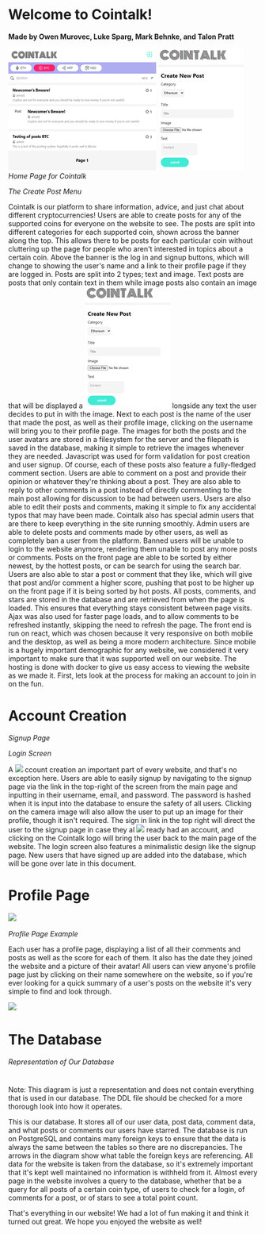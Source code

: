 # **Welcome to Cointalk!**

**Made by Owen Murovec, Luke Sparg, Mark Behnke, and Talon Pratt**

![](CT_Images/CTHomePage.png)
![](CT_Images/CTCreatePost.png)
_Home Page for Cointalk_

_The Create Post Menu_

Cointalk is our platform to share information, advice, and just chat about different cryptocurrencies! Users are able to create posts for any of the supported coins for everyone on the website to see. The posts are split into different categories for each supported coin, shown across the banner along the top. This allows there to be posts for each particular coin without cluttering up the page for people who aren&#39;t interested in topics about a certain coin. Above the banner is the log in and signup buttons, which will change to showing the user&#39;s name and a link to their profile page if they are logged in. Posts are split into 2 types; text and image. Text posts are posts that only contain text in them while image posts also contain an image that will be displayed a ![](CT_Images/CTCreatePost.png) longside any text the user decides to put in with the image. Next to each post is the name of the user that made the post, as well as their profile image, clicking on the username will bring you to their profile page. The images for both the posts and the user avatars are stored in a filesystem for the server and the filepath is saved in the database, making it simple to retrieve the images whenever they are needed. Javascript was used for form validation for post creation and user signup. Of course, each of these posts also feature a fully-fledged comment section. Users are able to comment on a post and provide their opinion or whatever they&#39;re thinking about a post. They are also able to reply to other comments in a post instead of directly commenting to the main post allowing for discussion to be had between users. Users are also able to edit their posts and comments, making it simple to fix any accidental typos that may have been made. Cointalk also has special admin users that are there to keep everything in the site running smoothly. Admin users are able to delete posts and comments made by other users, as well as completely ban a user from the platform. Banned users will be unable to login to the website anymore, rendering them unable to post any more posts or comments. Posts on the front page are able to be sorted by either newest, by the hottest posts, or can be search for using the search bar. Users are also able to star a post or comment that they like, which will give that post and/or comment a higher score, pushing that post to be higher up on the front page if it is being sorted by hot posts. All posts, comments, and stars are stored in the database and are retrieved from when the page is loaded. This ensures that everything stays consistent between page visits. Ajax was also used for faster page loads, and to allow comments to be refreshed instantly, skipping the need to refresh the page. The front end is run on react, which was chosen because it very responsive on both mobile and the desktop, as well as being a more modern architecture. Since mobile is a hugely important demographic for any website, we considered it very important to make sure that it was supported well on our website. The hosting is done with docker to give us easy access to viewing the website as we made it. First, lets look at the process for making an account to join in on the fun.

# **Account Creation**

_Signup Page_

_Login Screen_

A ![](CTLogin.png) ccount creation an important part of every website, and that&#39;s no exception here. Users are able to easily signup by navigating to the signup page via the link in the top-right of the screen from the main page and inputting in their username, email, and password. The password is hashed when it is input into the database to ensure the safety of all users. Clicking on the camera image will also allow the user to put up an image for their profile, though it isn&#39;t required. The sign in link in the top right will direct the user to the signup page in case they al ![](RackMultipart20210416-4-2wjxj8_html_fc8f5843a444b734.png) ready had an account, and clicking on the Cointalk logo will bring the user back to the main page of the website. The login screen also features a minimalistic design like the signup page. New users that have signed up are added into the database, which will be gone over late in this document.

# **Profile Page**

![](CTProfilePage.png)

_Profile Page Example_

Each user has a profile page, displaying a list of all their comments and posts as well as the score for each of them. It also has the date they joined the website and a picture of their avatar! All users can view anyone&#39;s profile page just by clicking on their name somewhere on the website, so if you&#39;re ever looking for a quick summary of a user&#39;s posts on the website it&#39;s very simple to find and look through.

![](RackMultipart20210416-4-2wjxj8_html_9d67155539318d1e.png)
# **The Database**

_Representation of Our Database_

#

Note: This diagram is just a representation and does not contain everything that is used in our database. The DDL file should be checked for a more thorough look into how it operates.

This is our database. It stores all of our user data, post data, comment data, and what posts or comments our users have starred. The database is run on PostgreSQL and contains many foreign keys to ensure that the data is always the same between the tables so there are no discrepancies. The arrows in the diagram show what table the foreign keys are referencing. All data for the website is taken from the database, so it&#39;s extremely important that it&#39;s kept well maintained no information is withheld from it. Almost every page in the website involves a query to the database, whether that be a query for all posts of a certain coin type, of users to check for a login, of comments for a post, or of stars to see a total point count.

That&#39;s everything in our website! We had a lot of fun making it and think it turned out great. We hope you enjoyed the website as well!
